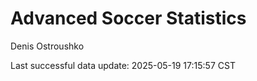 # Advanced Soccer Statistics
Denis Ostroushko

<!-- gfm -->

Last successful data update: 2025-05-19 17:15:57 CST
